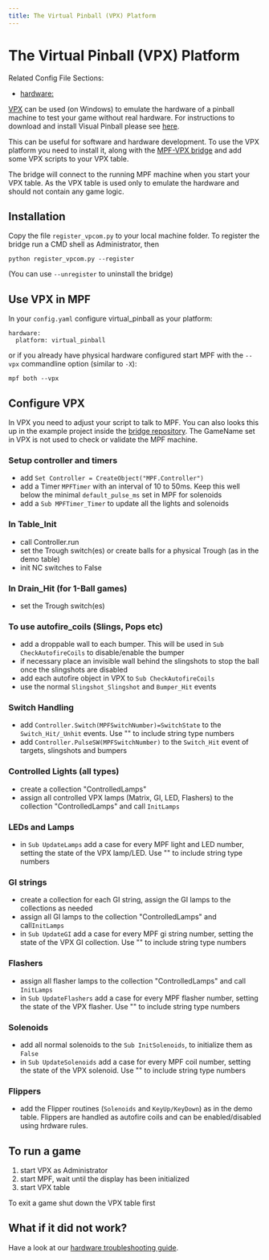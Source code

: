 ```yaml
---
title: The Virtual Pinball (VPX) Platform
---
```


# The Virtual Pinball (VPX) Platform


Related Config File Sections:

* [hardware:](../../config/hardware.md)

[VPX](https://en.wikipedia.org/wiki/Visual_Pinball) can be used (on
Windows) to emulate the hardware of a pinball machine to test your game
without real hardware. For instructions to download and install Visual
Pinball please see
[here](https://www.vpforums.org/index.php?app=tutorials&article=1).

This can be useful for software and hardware development. To use the VPX
platform you need to install it, along with the [MPF-VPX
bridge](https://github.com/missionpinball/mpf-vpcom-bridge) and add some
VPX scripts to your VPX table.

The bridge will connect to the running MPF machine when you start your
VPX table. As the VPX table is used only to emulate the hardware and
should not contain any game logic.

## Installation

Copy the file `register_vpcom.py` to your local machine folder. To
register the bridge run a CMD shell as Administrator, then

``` console
python register_vpcom.py --register
```

(You can use `--unregister` to uninstall the bridge)

## Use VPX in MPF

In your `config.yaml` configure virtual_pinball as your platform:

``` mpf-config
hardware:
  platform: virtual_pinball
```

or if you already have physical hardware configured start MPF with the
`--vpx` commandline option (similar to `-X`):

``` console
mpf both --vpx
```

## Configure VPX

In VPX you need to adjust your script to talk to MPF. You can also looks
this up in the example project inside the [bridge
repository](https://github.com/missionpinball/mpf-vpcom-bridge). The
GameName set in VPX is not used to check or validate the MPF machine.

### Setup controller and timers

* add `Set Controller = CreateObject("MPF.Controller")`
* add a Timer `MPFTimer` with an interval of 10 to 50ms. Keep this
    well below the minimal `default_pulse_ms` set in MPF for solenoids
* add a `Sub MPFTimer_Timer` to update all the lights and solenoids

### In Table_Init

* call Controller.run
* set the Trough switch(es) or create balls for a physical Trough (as
    in the demo table)
* init NC switches to False

### In Drain_Hit (for 1-Ball games)

* set the Trough switch(es)

### To use autofire_coils (Slings, Pops etc)

* add a droppable wall to each bumper. This will be used in
    `Sub CheckAutofireCoils` to disable/enable the bumper
* if necessary place an invisible wall behind the slingshots to stop
    the ball once the slingshots are disabled
* add each autofire object in VPX to `Sub CheckAutofireCoils`
* use the normal `Slingshot_Slingshot` and `Bumper_Hit` events

### Switch Handling

* add `Controller.Switch(MPFSwitchNumber)=SwitchState` to the
    `Switch_Hit/_Unhit` events. Use "" to include string type numbers
* add `Controller.PulseSW(MPFSwitchNumber)` to the `Switch_Hit` event
    of targets, slingshots and bumpers

### Controlled Lights (all types)

* create a collection "ControlledLamps"
* assign all controlled VPX lamps (Matrix, GI, LED, Flashers) to the
    collection "ControlledLamps" and call `InitLamps`

### LEDs and Lamps

* in `Sub UpdateLamps` add a case for every MPF light and LED number,
    setting the state of the VPX lamp/LED. Use "" to include string
    type numbers

### GI strings

* create a collection for each GI string, assign the GI lamps to the
    collections as needed
* assign all GI lamps to the collection "ControlledLamps" and
    call`InitLamps`
* in `Sub UpdateGI` add a case for every MPF gi string number, setting
    the state of the VPX GI collection. Use "" to include string type
    numbers

### Flashers

* assign all flasher lamps to the collection "ControlledLamps" and
    call `InitLamps`
* in `Sub UpdateFlashers` add a case for every MPF flasher number,
    setting the state of the VPX flasher. Use "" to include string
    type numbers

### Solenoids

* add all normal solenoids to the `Sub InitSolenoids`, to initialize
    them as `False`
* in `Sub UpdateSolenoids` add a case for every MPF coil number,
    setting the state of the VPX solenoid. Use "" to include string
    type numbers

### Flippers

* add the Flipper routines (`Solenoids` and `KeyUp/KeyDown`) as in the
    demo table. Flippers are handled as autofire coils and can be
    enabled/disabled using hrdware rules.

## To run a game

1.  start VPX as Administrator
2.  start MPF, wait until the display has been initialized
3.  start VPX table

To exit a game shut down the VPX table first

## What if it did not work?

Have a look at our
[hardware troubleshooting guide](../troubleshooting_hardware.md).
